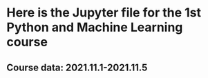 # Here is the Jupyter file for the 1st Python and Machine Learning course
## Course data: 2021.11.1-2021.11.5 

